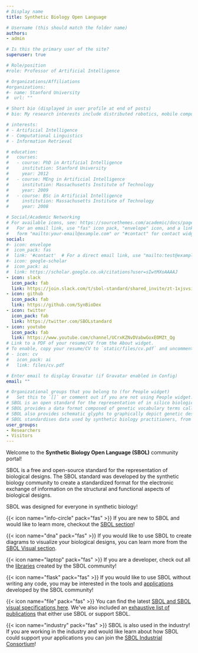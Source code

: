 ```yaml
---
# Display name
title: Synthetic Biology Open Language

# Username (this should match the folder name)
authors:
- admin

# Is this the primary user of the site?
superuser: true

# Role/position
#role: Professor of Artificial Intelligence

# Organizations/Affiliations
#organizations:
#- name: Stanford University
#  url: ""

# Short bio (displayed in user profile at end of posts)
# bio: My research interests include distributed robotics, mobile computing and programmable matter.

# interests:
# - Artificial Intelligence
# - Computational Linguistics
# - Information Retrieval

# education:
#   courses:
#   - course: PhD in Artificial Intelligence
#     institution: Stanford University
#     year: 2012
#   - course: MEng in Artificial Intelligence
#     institution: Massachusetts Institute of Technology
#     year: 2009
#   - course: BSc in Artificial Intelligence
#     institution: Massachusetts Institute of Technology
#     year: 2008

# Social/Academic Networking
# For available icons, see: https://sourcethemes.com/academic/docs/page-builder/#icons
#   For an email link, use "fas" icon pack, "envelope" icon, and a link in the
#   form "mailto:your-email@example.com" or "#contact" for contact widget.
social:
#- icon: envelope
#  icon_pack: fas
#  link: '#contact'  # For a direct email link, use "mailto:test@example.org".
#- icon: google-scholar
#  icon_pack: ai
#  link: https://scholar.google.co.uk/citations?user=sIwtMXoAAAAJ
- icon: slack
  icon_pack: fab
  link: https://join.slack.com/t/sbol-standard/shared_invite/zt-1xjsvsiy8-gFM3dAAju~JpBQDswDWHYg
- icon: github
  icon_pack: fab
  link: https://github.com/SynBioDex
- icon: twitter
  icon_pack: fab
  link: https://twitter.com/SBOLstandard
- icon: youtube
  icon_pack: fab
  link: https://www.youtube.com/channel/UCrxKZNvDVabwGoxEOMZt_Qg
# Link to a PDF of your resume/CV from the About widget.
# To enable, copy your resume/CV to `static/files/cv.pdf` and uncomment the lines below.
# - icon: cv
#   icon_pack: ai
#   link: files/cv.pdf

# Enter email to display Gravatar (if Gravatar enabled in Config)
email: ""

# Organizational groups that you belong to (for People widget)
#   Set this to `[]` or comment out if you are not using People widget.
# SBOL is an open standard for the representation of in silico biological designs.
# SBOL provides a data format composed of genetic vocabulary terms called SBOL Data.
# SBOL also provides schematic glyphs to graphically depict genetic designs called SBOL Visual.
# SBOL standardises data used by synthetic biology practitioners, from users to software developers to wet lab biologists.
user_groups:
- Researchers
- Visitors
---
```



Welcome to the <b>Synthetic Biology Open Language (SBOL)</b> community portal! 

SBOL is a free and open-source standard for the representation of biological designs. The SBOL standard was developed by the synthetic biology community to create a standardized format for the electronic exchange of information on the structural and functional aspects of biological designs.

SBOL was designed for everyone in synthetic biology!

{{< icon name="info-circle" pack="fas" >}} If you are new to SBOL and would like to learn more, checkout the [SBOL section](#sbol)!

{{< icon name="dna" pack="fas" >}} If you would like to use SBOL to create diagrams to visualize your biological designs, you can learn more from the [SBOL Visual section](#visual).

{{< icon name="laptop" pack="fas" >}} If you are a developer, check out all the [libraries](#libraries) created by the SBOL community!

{{< icon name="flask" pack="fas" >}} If you would like to use SBOL without writing any code, you may be interested in the tools and [applications](#applications) developed by the SBOL community!

{{< icon name="file" pack="fas" >}} You can find the latest [SBOL and SBOL visual specifications here](#specifications). We've also included an [exhaustive list of publications](/publication/) that either use SBOL or support SBOL.

{{< icon name="industry" pack="fas" >}} SBOL is also used in the industry! If you are working in the industry and would like learn about how SBOL could support your applications you can join the [SBOL Industrial Consortium](/sbol-industrial/)!